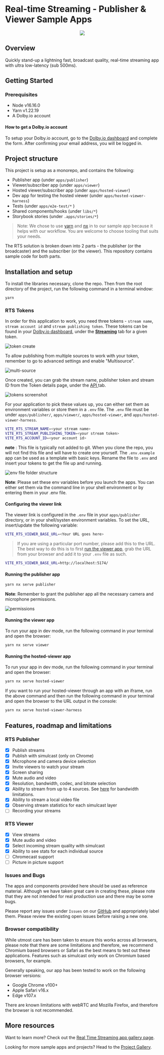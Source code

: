 # Real-time Streaming - Publisher & Viewer Sample Apps

<p align="center">
<img src="docs/img//banner.jpeg" />
</p>

## Overview

Quickly stand-up a lightning fast, broadcast quality, real-time streaming app with ultra low-latency (sub 500ms).

## Getting Started

### Prerequisites

- Node v16.16.0
- Yarn v1.22.19
- A Dolby.io account

#### How to get a Dolby.io account

To setup your Dolby.io account, go to the [Dolby.io dashboard](https://dashboard.dolby.io/signup/) and complete the form. After confirming your email address, you will be logged in.

## Project structure

This project is setup as a monorepo, and contains the following:

- Publisher app (under `apps/publisher`)
- Viewer/subscriber app (under `apps/viewer`)
- Hosted viewer/subscriber app (under `apps/hosted-viewer`)
- Dev app for testing the hosted viewer (under `apps/hosted-viewer-harness`)
- Tests (under `apps/e2e-test/*` )
- Shared components/hooks (under `libs/*`)
- Storybook stories (under `.apps/stories/*`)

> Note: We chose to use [yarn](https://yarnpkg.com/) and [nx](https://nx.dev/) in to our sample app because it helps with our workflow. You are welcome to choose tooling that suits your needs.

The RTS solution is broken down into 2 parts - the publisher (or the broadcaster) and the subscriber (or the viewer). This repository contains sample code for both parts.

## Installation and setup

To install the libraries necessary, clone the repo. Then from the root directory of the project, run the following command in a terminal window:

```bash
yarn
```

### RTS Tokens

In order for this application to work, you need three tokens - `stream name`, `stream account id` and `stream publishing token`. These tokens can be found in your [Dolby.io dashboard](https://streaming.dolby.io/#/tokens), under the <ins>**Streaming**</ins> tab for a given token.

![token create](docs/img/setup_create_new.png)

To allow publishing from multiple sources to work with your token, remember to go to advanced settings and enable "Multisource".

![multi-source](docs/img/token_multi_source.png)

Once created, you can grab the stream name, publisher token and stream ID from the Token details page, under the <ins> API </ins>tab.

![tokens screenshot](docs/img/tokens.png)

For your application to pick these values up, you can either set them as environment variables or store them in a `.env` file. The `.env` file must be under `apps/publisher/`, `apps/viewer/`, `apps/hosted-viewer`, and `apps/hosted-viewer-harness`.

```bash
VITE_RTS_STREAM_NAME=<your stream name>
VITE_RTS_STREAM_PUBLISHING_TOKEN=<your stream token>
VITE_RTS_ACCOUNT_ID=<your account id>
```

**note** : This file is typically not added to git. When you clone the repo, you will not find this file and will have to create one yourself. The `.env.example` app can be used as a template with basic keys. Rename the file to `.env` and insert your tokens to get the file up and running.

![env file folder structure](docs/img/env.png)

**Note**: Please set these env variables before you launch the apps. You can either set them via the command line in your shell environment or by entering them in your .env file.

#### Configuring the viewer link

The viewer link is configured in the `.env` file in your `apps/publisher` directory, or in your shell/systen environment variables. To set the URL, insert/update the following variable:

```bash
VITE_RTS_VIEWER_BASE_URL=<Your URL goes here>
```

> If you are using a particular port number, please add this to the URL. The best way to do this is to first [run the viewer app](#running-the-viewer-app), grab the URL from your browser and add it to your `.env` file as such.

```bash
VITE_RTS_VIEWER_BASE_URL=http://localhost:5174/
```

#### Running the publisher app

```bash
yarn nx serve publisher
```

**Note**: Remember to grant the publisher app all the necessary camera and microphone permissions.

![permissions](docs/img/permissions.png)

#### Running the viewer app

To run your app in dev mode, run the following command in your terminal and open the browser:

```bash
yarn nx serve viewer
```

#### Running the hosted-viewer app

To run your app in dev mode, run the following command in your terminal and open the browser:

```bash
yarn nx serve hosted-viewer
```

If you want to run your hosted-viewer through an app with an iframe, run the above command and then run the following command in your terminal and open the browser to the URL output in the console:

```bash
yarn nx serve hosted-viewer-harness
```

## Features, roadmap and limitations

### RTS Publisher

- [x] Publish streams
- [x] Publish with simulcast (only on Chrome)
- [x] Microphone and camera device selection
- [x] Invite viewers to watch your stream
- [x] Screen sharing
- [x] Mute audio and video
- [x] Resolution, bandwidth, codec, and bitrate selection
- [x] Ability to stream from up to 4 sources. See [here](https://docs.dolby.io/streaming-apis/docs/create-multi-view-web-app) for bandwidth limitations.
- [x] Ability to stream a local video file
- [x] Observing stream statistics for each simulcast layer
- [ ] Recording your streams

### RTS Viewer

- [x] View streams
- [x] Mute audio and video
- [x] Select incoming stream quality with simulcast
- [x] Ability to see stats for each individual source
- [ ] Chromecast support
- [ ] Picture in picture support

### Issues and Bugs

The apps and components provided here should be used as reference material. Although we have taken great care in creating these, please note that they are not intended for real production use and there may be some bugs.

Please report any issues under `Issues` on our [GitHub](https://github.com/dolbyio-samples/stream-demo-react-millicast/issues) and appropriately label them. Please review the existing open issues before raising a new one.

### Browser compatibility

While utmost care has been taken to ensure this works across all browsers, please note that there are some limitations and therefore, we recommend Chromium based browsers or Safari as the best means to test out these applications. Features such as simulcast only work on Chromium based browsers, for example.

Generally speaking, our app has been tested to work on the following browser versions:

- Google Chrome v100+
- Apple Safari v16.x
- Edge v107.x

There are known limitations with webRTC and Mozilla Firefox, and therefore the browser is not recommended.

## More resources

Want to learn more? Check out the [Real Time Streaming app gallery page](https://docs.dolby.io/communications-apis/docs/real-time-streaming-publisher-viewer-sample-apps).

Looking for more sample apps and projects? Head to the [Project Gallery](https://docs.dolby.io/communications-apis/page/gallery).
